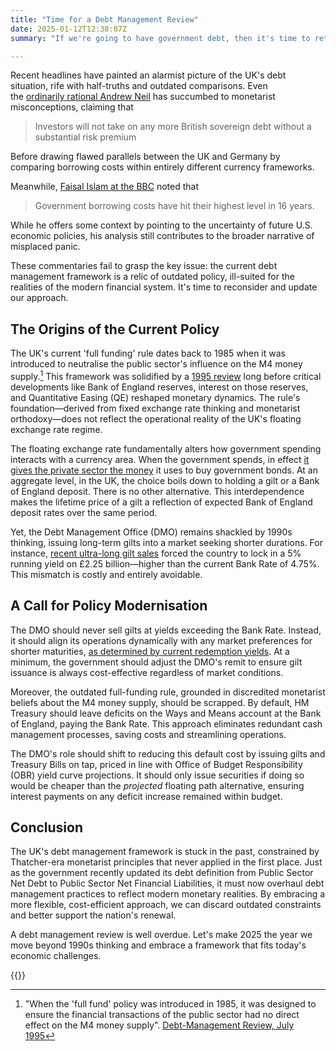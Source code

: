 ```yaml
---
title: "Time for a Debt Management Review"
date: 2025-01-12T12:38:07Z
summary: "If we're going to have government debt, then it's time to retire Thatcher-era monetarism and adopt a modern, cost-efficient approach to its management."

---
```


Recent headlines have painted an alarmist picture of the UK's debt
situation, rife with half-truths and outdated comparisons. Even
the [ordinarily rational Andrew Neil][1] has succumbed to monetarist
misconceptions, claiming that

> Investors will not take on any more British sovereign debt without a
substantial risk premium

Before drawing flawed parallels between the UK and Germany by comparing
borrowing costs within entirely different currency frameworks.

Meanwhile, [Faisal Islam at the BBC][2] noted that

> Government borrowing costs have hit their highest level in 16 years.

While he offers some context by pointing to the uncertainty of future
U.S. economic policies, his analysis still contributes to the broader
narrative of misplaced panic.

These commentaries fail to grasp the key issue: the current debt
management framework is a relic of outdated policy, ill-suited for the
realities of the modern financial system. It's time to reconsider and
update our approach.

## The Origins of the Current Policy

The UK's current 'full funding' rule dates back to 1985 when it was
introduced to neutralise the public sector's influence on the M4 money
supply.[^9] This framework was solidified by a [1995 review][3] long before
critical developments like Bank of England reserves, interest on those
reserves, and Quantitative Easing (QE) reshaped monetary dynamics. The
rule's foundation—derived from fixed exchange rate thinking and
monetarist orthodoxy—does not reflect the operational reality of the
UK's floating exchange rate regime.

The floating exchange rate fundamentally alters how government spending interacts with a currency
area. When the government spends, in effect [it gives the private sector the money][5] it uses to buy government bonds.
At an aggregate level, in the UK, the choice boils down to holding a
gilt or a Bank of England deposit. There is no other alternative. This
interdependence makes the lifetime price of a gilt a reflection of
expected Bank of England deposit rates over the same period.

Yet, the Debt Management Office (DMO) remains shackled by 1990s thinking,
issuing long-term gilts into a market seeking shorter durations. For
instance, [recent ultra-long gilt sales][6] forced the country to lock
in a 5% running yield on £2.25 billion—higher than the current Bank Rate of
4.75%. This mismatch is costly and entirely avoidable.

## A Call for Policy Modernisation

The DMO should never sell gilts at yields exceeding the Bank
Rate. Instead, it should align its operations dynamically with
any market preferences for shorter maturities, [as determined
by current redemption yields][8]. At a minimum, the government should
adjust the DMO's remit to ensure gilt issuance is always cost-effective
regardless of market conditions.

Moreover, the outdated full-funding rule, grounded in discredited
monetarist beliefs about the M4 money supply, should be scrapped. By
default, HM Treasury should leave deficits on the Ways and Means account
at the Bank of England, paying the Bank Rate. This approach eliminates
redundant cash management processes, saving costs and streamlining
operations.

The DMO's role should shift to reducing this default cost by issuing
gilts and Treasury Bills on tap, priced in line with Office of Budget
Responsibility (OBR) yield curve projections. It should only issue
securities if doing so would be cheaper than the *projected* floating path
alternative, ensuring interest payments on any deficit increase remained
within budget.

## Conclusion

The UK's debt management framework is stuck in the past, constrained
by Thatcher-era monetarist principles that never applied in the first
place. Just as the government recently updated its debt definition from
Public Sector Net Debt to Public Sector Net Financial Liabilities, it
must now overhaul debt management practices to reflect modern monetary
realities. By embracing a more flexible, cost-efficient approach, we
can discard outdated constraints and better support the nation's renewal.

A debt management review is well overdue. Let's make 2025 the year we
move beyond 1990s thinking and embrace a framework that fits today's
economic challenges.

[^9]: "When the 'full fund' policy was introduced in 1985, it was designed to ensure the financial transactions of the public sector had no direct effect on the M4 money supply". [Debt-Management Review, July 1995](https://web.archive.org/web/20220308123738/https://www.dmo.gov.uk/media/2083/report95.pdf)

{{<joindiscord>}}

[1]: https://www.dailymail.co.uk/debate/article-14267671/ANDREW-NEIL-economy-Budget-Taxes-cuts-financial-Labour.html
[2]: https://www.bbc.co.uk/news/articles/cx2pg75yn88o
[3]: https://web.archive.org/web/20220308123738/https://www.dmo.gov.uk/media/2083/report95.pdf 
[5]: https://papers.ssrn.com/sol3/papers.cfm?abstract_id=4890683
[6]: https://www.dmo.gov.uk/media/d34ffquc/070125conventional.pdf
[8]: https://www.dividenddata.co.uk/uk-gilts-prices-yields.py

